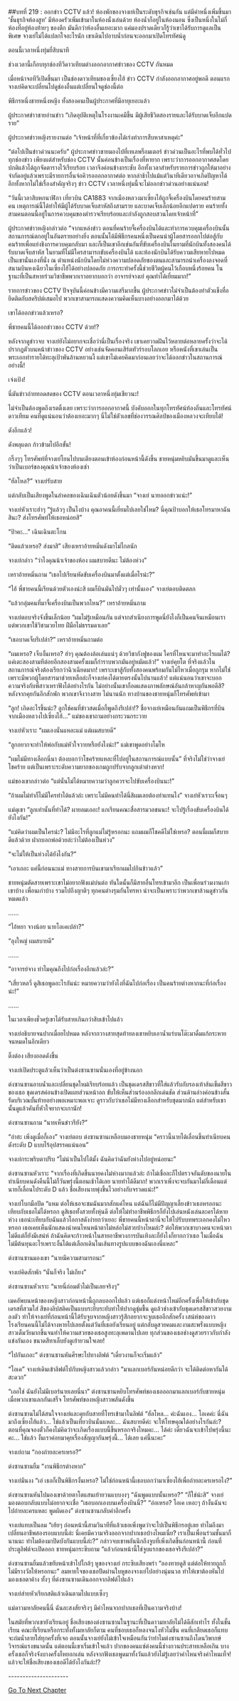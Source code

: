 ##บทที่ 219 : ออกข่าว CCTV แล้ว!
ห้องพักของจางเย่เป็นระดับธุรกิจเช่นกัน แต่มีคำหนึ่งเพิ่มขึ้นมา ‘ชั้นธุรกิจห้องสูท’ มีห้องครัวเพิ่มเข้ามาในห้องนั่งเล่นด้วย ห้องน้ำก็อยู่ในห้องนอน ซึ่งเป็นหนึ่งในไม่กี่ห้องที่อยู่ห้องท้ายๆ ของตึก มันดีกว่าห้องอื่นเยอะมาก แค่มองปราดเดียวก็รู้ว่าเขาได้รับการดูแลเป็นพิเศษ จางเย่ไม่ได้แปลกใจอะไรนัก เขาเดินไปอาบน้ำก่อนจะออกมาเปิดโทรทัศน์ดู

ตอนนี้เวลาหนึ่งทุ่มยี่สิบนาที

ช่วงเวลานี้เกือบทุกช่องทีวีดาวเทียมต่างออกอากาศข่าวของ CCTV กันหมด

เมื่อหน้าจอทีวีเปิดขึ้นมา เป็นช่องดาวเทียมของเซี่ยงไฮ้ ข่าว CCTV กำลังออกอากาศอยู่พอดี ตอนแรกจางเย่คิดจะเปลี่ยนไปดูช่องอื่นแต่เปลี่ยนใจดูช่องนี้ต่อ

พิธีกรหนึ่งชายหนึ่งหญิง ทั้งสองคนเป็นผู้ประกาศที่มีอายุเยอะแล้ว

ผู้ประกาศข่าวชายอ่านข่าว “เกิดอุบัติเหตุในโรงงานเคมีขึ้น มีผู้เสียชีวิตสองรายและได้รับบาดเจ็บอีกแปดราย”

ผู้ประกาศข่าวหญิงรายงานต่อ “เจ้าหน้าที่ที่เกี่ยวข้องได้เร่งทำการสืบหาสาเหตุค่ะ”

“ต่อไปเป็นข่าวด่วนนะครับ” ผู้ประกาศข่าวชายมองไปที่เทเลพร็อมเตอร์ ข่าวด่วนเป็นอะไรที่พบได้ทั่วไปทุกช่องข่าว เพียงแต่สำหรับช่อง CCTV นั้นค่อนข้างเป็นเรื่องที่หายาก เพราะว่าการออกอากาศสดโดยปกติแล้วได้ถูกจัดตารางไว้เรียบร้อย เวลาจึงค่อนข้างกระชับ อีกทั้งเวลาสำหรับรายการข่าวถูกให้มาอย่างจำกัดอยู่แล้วเพราะมีรายการอื่นจ่อคิวรอออกอากาศต่อ หากล่าช้าไปแม้แต่วินาทีเดียวอาจเกิดปัญหาได้ อีกทั้งหากไม่ใช่เรื่องสำคัญจริงๆ ข่าว CCTV เวลาหนึ่งทุ่มนี้จะไม่ออกข่าวด่วนอย่างแน่นอน!

“วันนี้เวลาสิบหกนาฬิกา เที่ยวบิน CA1883 จากเมืองหลวงมาเซี่ยงไฮ้ถูกจี้เครื่องบินโดยคนร้ายสามคน เหตุการณ์นี้ได้ทำให้มีผู้ได้รับบาดเจ็บสาหัสถึงสามราย และบาดเจ็บเล็กน้อยอีกแปดราย คนร้ายทั้งสามคนตอนนี้อยู่ในการควบคุมของตำรวจเรียบร้อยและกำลังถูกสอบสวนโดยเจ้าหน้าที่”

ผู้ประกาศข่าวหญิงกล่าวต่อ “จากแหล่งข่าว ตอนที่คนร้ายจี้เครื่องบินได้และทำการควบคุมเครื่องบินนั้นสถานการณ์ตกอยู่ในอันตรายอย่างยิ่ง ตอนนั้นได้มีพิธีกรคนหนึ่งเป็นคนนำผู้โดยสารออกไปต่อสู้กับคนร้ายเพื่อแย่งชิงการควบคุมกลับมา และก็เป็นเขาอีกเช่นกันที่ขับเครื่องบินในยามที่นักบินทั้งสองคนได้รับบาดเจ็บสาหัส ในยามที่ไม่มีใครสามารถขับเครื่องบินได้ และห้องนักบินได้รับความเสียหายไปหมด เป็นเขานั่นเองที่นั่ง ณ ตำแหน่งนักบินโดยไม่ห่วงความปลอดภัยของตนและสามารถนำเครื่องลงจอดที่สนามบินหงเฉียวในเซี่ยงไฮ้ได้อย่างปลอดภัย การกระทำครั้งนี้ช่วยชีวิตผู้คนไว้เกือบหนึ่งร้อยคน ในฐานะที่เป็นสหายร่วมวิชาชีพพวกเราอยากบอกว่า อาจารย์จางเย่ คุณทำได้เยี่ยมมาก!”

รายการข่าวของ CCTV ปัจจุบันนี้ค่อนข้างมีความเสรีมากขึ้น ผู้ประกาศข่าวไม่จำเป็นต้องทำตัวแข็งทื่อยึดติดกับสคริปต์เสมอไป พวกเขาสามารถแสดงความคิดเห็นบางอย่างออกมาได้ด้วย

เขาได้ออกข่าวแล้วเหรอ?

พี่ชายคนนี้ได้ออกข่าวของ CCTV ด้วย!?

หลังจากดูข่าวจบ จางเย่ยังไม่อยากจะเชื่อว่านี่เป็นเรื่องจริง เขาเคยวาดฝันไว้หลายต่อหลายครั้งว่าจะได้ปรากฏตัวบนหน้าข่าวของ CCTV อย่างเช่นจัดคอนเสิร์ตทัวร์รอบโลกเอย หรือหนังที่เขาเล่นเป็นพระเอกทำรายได้ทะลุเป้าพันล้านหยวนงี้ แต่เขาไม่เคยคิดมาก่อนเลยว่าจะได้ออกข่าวในสถานการณ์อย่างนี้!

เจ๋งเป้ง!

นี่มันข่าวถ่ายทอดสดของ CCTV ตอนเวลาหนึ่งทุ่มเชียวนะ!

ไม่จำเป็นต้องพูดถึงเรตติ้งเลย เพราะว่าการออกอากาศนี้ บังคับออกในทุกโทรทัศน์ท้องถิ่นและโทรทัศน์ดาวเทียม คนที่ดูแน่นอนว่าต้องเยอะมากๆ นี่ไม่ใช่ตัวเลขที่ช่องวรรณศิลป์ของเมืองหลวงจะเทียบได้!

ดังอีกแล้ว!

ดังพลุแตก ก้าวข้ามไปอีกขั้น!

กริ๊งๆๆ โทรศัพท์ที่จางเย่โยนไปบนเตียงตอนเข้าห้องก่อนหน้านี้ดังขึ้น ชายหนุ่มหยิบมันขึ้นมาดูและเห็นว่าเป็นเบอร์ของคุณน้าเจ้าของห้องเช่า

“ฮัลโหล?” จางเย่รับสาย

แต่กลับเป็นเสียงพูดในลำคอของเฉินเฉินตัวน้อยดังขึ้นมา “จางเย่ นายออกข่าวแน่ะ!”

จางเย่หัวเราะฮ่าๆ “รู้แล้วๆ เป็นไงบ้าง คุณอาคนนี้เยี่ยมไปเลยใช่ไหม? นี่คุณป้าบอกให้เธอโทรมาหาฉันสินะ? ส่งโทรศัพท์ให้เธอหน่อยสิ”

“ป้าคะ...” เฉินเฉินตะโกน

“ติดแล้วเหรอ? ส่งมาสิ” เสียงเหราอ้ายหมิ่นดังมาไม่ไกลนัก

จางเย่กล่าว “ว่าไงคุณน้าเจ้าของห้อง ผมสบายดีนะ ไม่ต้องห่วง”

เหราอ้ายหมิ่นถาม “เธอไปเรียนหัดขับเครื่องบินมาตั้งแต่เมื่อไรน่ะ?”

“ไฮ้ พี่ชายคนนี้เรียนด้วยตัวเองน่ะสิ ผมก็บินมันไปมั่วๆ เท่านั้นเอง” จางเย่ตอบติดตลก

“แล้วกลุ่มคนที่มาจี้เครื่องบินเป็นพวกไหน?” เหราอ้ายหมิ่นถาม

จางเย่ตอบจริงจังขึ้นเล็กน้อย “ผมไม่รู้เหมือนกัน แต่จากสำเนียงการพูดนี่ยังไงก็เป็นคนจีนเหมือนเรา แต่พวกเขาใช้วิชามวยไทย ฝีมือไม่ธรรมดาเลย”

“เธอบาดเจ็บรึเปล่า?” เหราอ้ายหมิ่นถามต่อ

“ผมเหรอ? เจ็บงั้นเหรอ? ฮ่าๆ คุณต้องล้อเล่นแน่ๆ ด้วยวิชากังฟูของผม ใครที่ไหนจะมาทำอะไรผมได้? แค่เตะสองสามทีต่อยอีกสองสามครั้งผมก็กำราบพวกมันอยู่หมัดแล้ว!” จางเย่คุยโต ที่จริงแล้วในสถานการณ์จริงต้องเรียกว่าฉิวเฉียดมาก! เพราะเขาสู้กับทั้งสองคนพร้อมกันไม่ไหวเมื่อถูกรุม หากไม่ใช่เพราะมีพวกผู้โดยสารมาช่วยเหลือล่ะก็จางเย่คงได้ตายตรงนั้นไปนานแล้ว! แต่แน่นอนว่าเขาจะบอกความจริงกับพี่สาวเหราฟังได้อย่างไรกัน ไม่อย่างนั้นเขาก็อดแสดงภาพลักษณ์อันกล้าหาญกันพอดีสิ?
หลังจากคุยกันอีกสักพัก พวกเขาจึงวางสาย
ไม่นานนัก ทางบ้านของชายหนุ่มก็โทรศัพท์เข้ามา

“ลูก! เกิดอะไรขึ้นน่ะ? ลูกใช่คนที่ข่าวสดเมื่อกี้พูดถึงรึเปล่า!? ชื่อจางเย่เหมือนกันแถมเป็นพิธีกรที่บินจากเมืองหลวงไปเซี่ยงไฮ้...” แม่ของเขาถามอย่างกระวนกระวาย

จางเย่หัวเราะ “ผมเองนั่นแหละแม่ แต่ผมสบายดี”

“ลูกอยากจะทำให้พ่อกับแม่หัวใจวายหรือยังไงน่ะ!” แม่เขาพูดอย่างโมโห

“ผมไม่มีทางเลือกนี่นา ต้องบอกว่าโชคร้ายแหละที่ไปอยู่ในสถานการณ์แบบนั้น” ที่จริงไม่ใช่ว่าจางเย่โชคร้าย แต่เป็นเพราะระดับความยากของเกมถูกปรับจากลูกเต๋าต่างหาก!

แม่ของเขากล่าวต่อ “แต่นั่นไม่ได้หมายความว่าลูกควรจะไปขับเครื่องบินนะ!”

“ถ้าผมไม่ทำก็ไม่มีใครทำได้แล้วล่ะ เพราะไม่มีคนทำได้นี่สิผมเลยต้องทำแทนไง” จางเย่หัวเราะเจื่อนๆ

แม่ดุเขา “ลูกเท่านั้นที่ทำได้? ผายลมเถอะ! แกเรียนคณะสื่อสารมวลชนนะ! จะไปรู้เรื่องขับเครื่องบินได้ยังไงกัน!”

“แม่คิดว่าผมเป็นใครน่ะ? ไม่มีอะไรที่ลูกแม่ไม่รู้หรอกนะ แถมผมก็โชคดีไม่ใช่เหรอ? ตอนนี้ผมก็สบายดีแล้วด้วย ฝากบอกพ่อด้วยล่ะว่าไม่ต้องเป็นห่วง”

“จะไม่ให้เป็นห่วงได้ยังไงกัน?”

“เอาเถอะ แค่นี้ก่อนนะแม่ ทางสายการบินเขามาเรียกผมไปกินข้าวแล้ว”

ชายหนุ่มตัดสายเพราะเขาไม่อยากฟังแม่บ่นต่อ ทันใดนั้นก็มีสายอื่นโทรเข้ามาอีก เป็นเพื่อนร่วมงานเก่าเขาบ้าง เพื่อนเก่าบ้าง รวมไปถึงญาติๆ ทุกคนต่างรุมกันโทรหา น่าจะเป็นเพราะว่าพวกเขาล้วนดูข่าวกันหมดแล้ว

……

“ไอ้หยา จางน้อย นายโอเคเปล่า?”

“ลุงใหญ่ ผมสบายดี”

……

“อาจารย์จาง ทำไมคุณถึงไปก่อเรื่องอีกแล้วล่ะ?”

“เสี่ยวหลวี่ ดูสิเธอพูดอะไรกันน่ะ หมายความว่ายังไงที่ฉันไปก่อเรื่อง เป็นคนร้ายต่างหากนะที่ก่อเรื่องน่ะ!”

……

ในเวลาเพียงชั่วครู่เขาได้รับสายเกินกว่าสิบเข้าไปแล้ว

จางเย่อธิบายจนปากเมื่อยไปหมด หลังจากวางสายสุดท้ายลงเขาหยิบเอาน้ำแร่บนโต๊ะมาดื่มแก้กระหายจนหมดในอึกเดียว

ติ๊งต่อง เสียงออดดังขึ้น

จางเย่เปิดประตูแล้วเห็นว่าเป็นต่งซานซานนั่นเองที่อยู่ข้างนอก

ต่งซานซานอาบน้ำและเปลี่ยนชุดใหม่เรียบร้อยแล้ว เป็นชุดเดรสสีขาวที่ใส่แล้วรับกับรองเท้าส้นเข็มสีขาวของเธอ ชุดเดรสค่อนข้างเปิดเผยส่วนหน้าอก ขับให้เห็นส่วนร่องอกลึกเด่นชัด ส่วนด้านล่างค่อนข้างสั้นรัดบริเวณบั้นท้ายอย่างพอเหมาะพอเจาะ ดูราวกับว่าเธอไม่มีทางเลือกสำหรับชุดมากนัก แต่สำหรับเขานั้นดูแล้วคันที่หัวใจยากจะเกานัก!

ต่งซานซานถาม “นายเห็นข่าวรึยัง?”

“อ่าฮะ เพิ่งดูเมื่อกี้เอง” จางเย่ตอบ
ต่งซานซานเหลือบมองชายหนุ่ม “คราวนี้นายได้เลื่อนขึ้นทำเนียบคนดังระดับ D แบบไร้อุปสรรคแน่นอน”

จางเย่กระพริบตาปริบ “ไม่น่าเป็นไปได้มั้ง ฉันคิดว่าฉันยังห่างไปอยู่หน่อยนะ”

ต่งซานซานหัวเราะ “จากเรื่องที่เกิดขึ้นนายคงไม่ห่างมากแล้วล่ะ ถ้าไม่เชื่อละก็ไปตรวจอันดับของนายในทำเนียบคนดังคืนนี้ไม่ก็วันพรุ่งนี้ตอนเช้าได้เลย นายทำได้ดีมาก! พวกเราเพิ่งจะจบกันมาไม่กี่เดือนแต่นายก็เลื่อนไประดับ D แล้ว ชื่อเสียงนายพุ่งขึ้นไวอย่างกับจรวดแน่ะ!”

จางเย่โบกมือปัด “แหม ต่อให้เธอจะชมฉันมากสักแค่ไหน แต่ฉันก็ไม่มีปัญญาเลี้ยงข้าวเธอหรอกนะ เทียบกับเธอไม่ได้หรอก ดูสิเธอทั้งสวยทั้งหุ่นดี ต่อให้ไม่ทำอาชีพพิธีกรก็ยังไปเล่นหนังเล่นละครได้หายห่วง เธอน่ะเทียบกับฉันแล้วโอกาสดังง่ายกว่าเยอะ พี่ชายคนนี้หน้าตานี่จะให้ไปรับบทพระเอกคงไม่ไหวหรอก เธอเคยเห็นนักแสดงนำคนไหนหน้าตาไม่หล่อไม่สวยบ้างไหมล่ะ? ต่อให้พวกเขาบางคนจะหน้าตาไม่ดีแต่ก็ยังมีเสน่ห์ ถ้าฉันคิดจะก้าวหน้าในสายอาชีพวงการบันเทิงละก็ยังไงก็ยากกว่าเธอ ในเมื่อฉันไม่มีต้นทุนอะไรเพราะงั้นได้แต่เลือกเดินในเส้นทางรูปแบบของฉันเองนี่แหละ”

ต่งซานซานมองเขา “นายมีความสามารถนะ”

จางเย่คิดสักพัก “นั่นก็จริง ไม่เถียง”

ต่งซานซานหัวเราะ “นายนี่ถ่อมตัวไม่เป็นเลยจริงๆ”

เมคอัพบนหน้าของหญิงสาวก่อนหน้านี้ถูกลบออกไปแล้ว แต่เธอก็แต่งหน้าใหม่อีกครั้งเพื่อให้เข้ากับชุดเดรสที่สวมใส่ สีของลิปสติคเป็นแบบระยิบระยับทำให้ปากดูชุ่มชื้น ดูแล้วช่างเข้ากับชุดเดรสสีขาวสวยงามลงตัว ทำให้จางเย่ที่ก่อนหน้านี้ได้รับจูบจากหญิงสาวรู้สึกอยากจะจูบเธออีกสักครั้ง เสน่ห์ของดาวโรงเรียนคนนี้ไม่ได้จางหายไปเลยตั้งแต่วันที่เธอยังเรียนอยู่ แต่กลับดูสวยคมและงามสะพรั่งแบบหญิงสาวเต็มวัยมากขึ้นจนทำให้ความสวยของเธอสูงทะลุเพดานไปเลย ทุกส่วนของเธอช่างดูสวยราวกับกำลังแข่งกันเอง ขนาดสีทาเล็บยังดูเย้ายวนใจเลย!

“ไปกันเถอะ” ต่งซานซานหันศีรษะไปทางลิฟต์ “เดี๋ยวงานก็จะเริ่มแล้ว”

“โอเค” จางเย่เดินเข้าลิฟต์ไปกับหญิงสาวแล้วกล่าว “มาแลกเบอร์กันหน่อยดีกว่า จะได้ติดต่อหากันได้สะดวก”

“เออใช่ ฉันยังไม่มีเบอร์นายเลยนี่นา” ต่งซานซานหยิบโทรศัพท์ของเธอออกมาแลกเบอร์กับชายหนุ่ม เมื่อพวกเขาแลกกันเสร็จ โทรศัพท์ของหญิงสาวพลันดังขึ้น

ต่งซานซานไม่ได้สนใจจางเย่และคุยกับสายที่โทรเข้ามาในลิฟต์ “ฮัลโหล… ค่ะฉันเอง… โอเคค่ะ นี่ฉันมาถึงเซี่ยงไฮ้แล้ว… ใช่แล้วเป็นเที่ยวบินนั่นแหละ… ฉันสบายดีค่ะ จะให้โทษคุณได้อย่างไรกันล่ะ? ตอนที่คุณจองตั๋วก็คงไม่คิดว่าจะเกิดเรื่องแบบนี้ขึ้นหรอกจริงไหมคะ… ได้ค่ะ เดี๋ยวฉันจะเข้าไปพรุ่งนี้นะคะ… ใช่แล้ว งั้นเราค่อยมาคุยเรื่องสัญญากันพรุ่งนี้… ได้เลย แค่นี้นะคะ”

จางเย่ถาม “กองถ่ายละครเหรอ?”

ต่งซานซานยิ้ม “งานพิธีกรต่างหาก”

จางเย่มึนงง “เอ๋ เธอก็เป็นพิธีกรงั้นเหรอ?
ไม่ใช่ก่อนหน้านี้เธอบอกว่ามาเซี่ยงไฮ้เพื่อถ่ายละครเหรอไง?”

ต่งซานซานหันไปมองเขาด้วยตาโตแสนเย้ายวนแบบงงๆ “ฉันพูดแบบนั้นเหรอ?”
“ก็ใช่น่ะสิ” จางเย่มองตอบกลับแบบไม่อยากจะเชื่อ “เธอบอกเองบนเครื่องบินนี่?”
“อ๋อเหรอ? โอเค เหอะๆ ถ้างั้นฉันจะไปถ่ายละครแหละ พูดผิดเอง” ต่งซานซานกลับคำอีกครั้ง

จางเย่แทบเป็นลม “เฮ้ยๆ ก่อนหน้านี้สามวินาทีที่แล้วเธอเพิ่งพูดว่าจะไปเป็นพิธีกรอยู่เลย ทำไมถึงมาเปลี่ยนอาชีพสองรอบแบบนี้ล่ะ นี่เคยมีความจริงออกจากปากเธอบ้างไหมเนี่ย? เราเป็นเพื่อนร่วมชั้นมาก็นานนะ ทำไมต้องมาปิดบังกันแบบนี้ล่ะ?” กล่าวจบเขาพลันนึกถึงจูบที่เพิ่งเกิดขึ้นก่อนหน้านี้ ก่อนที่ประตูลิฟต์จะเปิดออก ชายหนุ่มกระซิบถาม “แล้วก่อนหน้านี้ใช่จูบแรกของเธอจริงรึเปล่า?”

ต่งซานซานยิ้มแล้วขยับหน้าเข้าไปใกล้ๆ หูของจางเย่ กระซิบเสียงพร่า “ลองทายดูสิ แต่ต่อให้ทายถูกก็ไม่มีรางวัลให้หรอกนะ”
ลมหายใจของเธอปัดผ่านใบหูของจางเย่ไปอย่างนุ่มนวล ทำให้เขาต้องหันไปมองเธอตาค้าง ทั้งๆ ที่ต่งซานซานเดินออกจากลิฟต์ไปแล้ว

จางเย่ส่ายหัวเรียกสติแล้วเดินตามไปแบบเซ็งๆ

แม่ดาวมหาลัยคนนี้นี่ ฉันละสงสัยจริงๆ มีคำไหนจากปากเธอที่เป็นความจริงบ้าง!

ในสมัยที่พวกเขายังเรียนอยู่ ชื่อเสียงของต่งซานซานในฐานะที่เป็นดาวมหาลัยไม่ได้ดีสักเท่าไร ทั้งในชั้นเรียน คณะที่เรียนหรือกระทั่งทั้งมหาลัยก็ตาม คนที่ชอบเธอก็หลงจนโงหัวไม่ขึ้น คนที่เกลียดเธอก็แทบจะถ่มน้ำลายใส่ทุกครั้งที่เจอ ตอนนั้นจางเย่ยังไม่เข้าใจเหมือนกันว่าทำไมต่งซานซานถึงโดนวิพากษ์วิจารณ์แรงขนาดนั้น แต่ตอนนี้เขาเริ่มเข้าใจแล้ว ปากของคนแซ่ต่งคนนี้ช่างกวนประสาทเหลือเกิน บางครั้งเธอก็จริงจังบางครั้งก็หยอกเล่น หลังจากฟังเธอพูดมาทั้งวันแล้วยังไม่รู้เลยว่าคำไหนจริงคำไหนเท็จ! แล้วจะให้ชื่อเสียงของเธอดีได้ยังไงกันล่ะ!?

*-*-*-*-*-*-*-*-*-*-*-*-*-*-*-*-*-*-*-*-*-*


[Go To Next Chapter]( ./20.md)